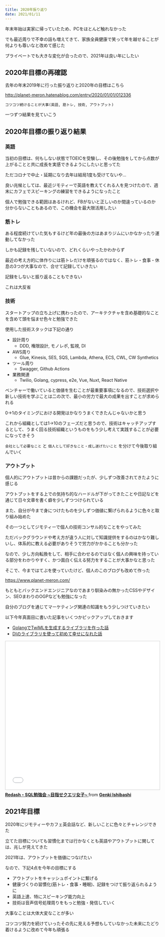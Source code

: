 ```yaml
---
title: 2020年振り返り
date: 2021/01/11
---
```


年末年始は実家に帰っていたため、PCをほとんど触れなかった

でも最近周りで不幸の話も増えてきて、家族全員健康で笑って年を越せることが何よりも尊いなと改めて感じた

プライベートでも大きな変化が合ったので、2021年は良い年にしたい

## 2020年目標の再確認

去年の年末2019年に行った振り返りと2020年の目標はこちら

http://planet-meron.hatenablog.com/entry/2020/01/01/012336

`コツコツ続けることが大事(英語, 筋トレ, 技術, アウトプット)`

一つずつ結果を見ていこう

## 2020年目標の振り返り結果

### 英語

当初の目標は、何もしない状態でTOEICを受験し、その後勉強をしてから点数が上がることと共に成長を実感できるようにしたいと思ってた

ただコロナで中止・延期になり去年は結局1度も受けてないや...

良い兆候としては、最近ジモティーで英語を教えてくれる人を見つけたので、週末にカフェでスピーキングの練習をできるようになったこと

個人で勉強できる範囲はあるけれど、FBがないと正しいのか間違っているのか分からないこともあるので、この機会を最大限活用したい

### 筋トレ

ある程度続けていた気もするけど年の最後の方はあまりジムにいかなかったり運動してなかった

しかも記録を残していないので、どれくらいやったかわからず

最近の考え方的に体作りには筋トレだけを頑張るのではなく、筋トレ・食事・休息の3つが大事なので、合せて記録していきたい

記録をしないと振り返ることもできない

これは大反省

### 技術

スタートアップの立ち上げに携わったので、アーキテクチャを含め基礎的なことを含めて頭を悩ませ色々と勉強できた

使用した技術スタックは下記の通り

- 設計周り
  - DDD, 権限設計, モノレポ, 監視, DI
- AWS周り
  - Glue, Kinesis, SES, SQS, Lambda, Athena, ECS, CWL, CW Synthetics
- ツール周り
  - Swagger, Github Actions
- 業務関連
  - Twilio, Golang, cypress, e2e, Vue, Nuxt, React Native

ベンチャーで働いていると価値を生むことが最重要事項になるので、技術選択や新しい技術を学ぶことは二の次で、最小の労力で最大の成果を出すことが求められる

0→1のタイミングにおける開発はかなりうまくできたんじゃないかと思う

これから組織としては1→10のフェーズだと思うので、技術はキャッチアップするとして、うまく回る技術組織というものをもう少し考えて実践することが必要になってきそう

`会社として必要なこと` と `個人として好きなこと・成し遂げたいこと` を分けて今後取り組んでいく

### アウトプット

個人的にアウトプットは昔からの課題だったが、少しずつ改善されてきたように感じる

アウトプットをする上での気持ち的なハードルが下がってきたことや日記などを通じて日々文章を書く癖を少しずつつけられている

また、自分が今まで身につけたものを少しずつ価値に繋げられるように色々と取り組み始めた

その一つとしてジモティーで個人の技術コンサル的なことをやってみた

ただバックグラウンドや考え方が違う人に対して知識提供をするのはかなり難しいし、体系的に教える必要がありそうで労力がかかることも分かった

なので、少し方向転換をして、相手に合わせるのではなく個人の興味を持っている部分をわかりやすく、かつ面白く伝える努力をすることが大事かなと思った

そこで、今まではてぶを使っていたけど、個人のこのブログも改めて作った

https://www.planet-meron.com/

もともとバックエンドエンジニアなのであまり馴染みの無かったCSSやデザイン、SEOまわりのOGPなども勉強になった

自分のブログを通じてマーケティング関連の知識をもう少しつけていきたい

以下今年真面目に書いた記事をいくつかピックアップしておきます

- [GolangでTwiMLを生成するライブラリを作った話](https://blog.homie.co.jp/entry/gotwiml-story)
- [DIのライブラリを使って初めて幸せになれた話
  ](https://www.planet-meron.com/articles/20201205_golang_di_wire)

<iframe src="//www.slideshare.net/slideshow/embed_code/key/rBBx05N2RYmlsc" width="595" height="485" frameborder="0" marginwidth="0" marginheight="0" scrolling="no" style="border:1px solid #CCC; border-width:1px; margin-bottom:5px; max-width: 100%;" allowfullscreen> </iframe> <div style="margin-bottom:5px"> <strong> <a href="//www.slideshare.net/genkiishibashi3/redashsql" title="Redash・SQL勉強会 ~目指せクエリ女子~ " target="_blank">Redash・SQL勉強会 ~目指せクエリ女子~ </a> </strong> from <strong><a href="https://www.slideshare.net/genkiishibashi3" target="_blank">Genki Ishibashi</a></strong> </div>

## 2021年目標

2020年にジモティーやカフェ英会話など、新しいことに色々とチャレンジできた

立てた目標についても習慣化までは行かなくとも英語やアウトプットに関しては、兆しが見えてきた

2021年は、アウトプットを価値につなげたい

なので、下記4点を今年の目標にする

- アウトプットをキャッシュポイントに繋げる
- 健康づくりの習慣化(筋トレ・食事・睡眠)、記録をつけて振り返られるように
- 英語上達、特にスピーキング能力向上
- 技術は音声信号処理周りをもっと勉強・発信していく

大事なことは大体大変なことが多い

コツコツ努力を続けていったその先に見える予想もしていなかった未来にたどり着けるように改めて今年も頑張る
